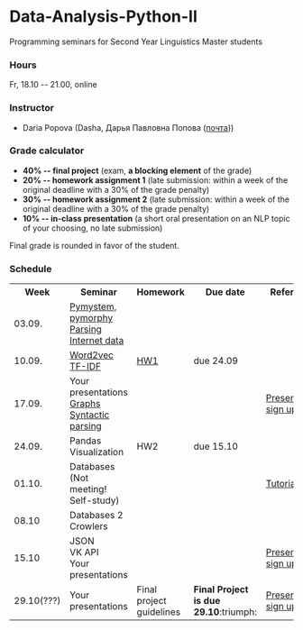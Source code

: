 # Data-Analysis-Python-II

Programming seminars for Second Year Linguistics Master students

### Hours

Fr, 18.10 -- 21.00, online

### Instructor
* Daria Popova (Dasha, Дарья Павловна Попова ([почта](mailto:daschapopowa@gmail.com)))

### Grade calculator
* **40% -- final project** (exam, **a blocking element** of the grade)
* **20% -- homework assignment 1** (late submission: within a week of the original deadline with a 30% of the grade penalty)
* **30% -- homework assignment 2** (late submission: within a week of the original deadline with a 30% of the grade penalty)
* **10% -- in-class presentation** (a short oral presentation on an NLP topic of your choosing, no late submission)

Final grade is rounded in favor of the student. 

### Schedule
<table>
  <tr>
    <th>Week</th>
    <th>Seminar</th>
    <th>Homework</th>
    <th>Due date</th>
    <th>Reference</th>
  </tr>
   <tr>
    <td>03.09.</td>
    <td><a href="https://github.com/dashapopova/Data-Analysis-Python-II/blob/main/03.09/PPSem1.ipynb">Pymystem, pymorphy</a><br>
    <a href="https://github.com/dashapopova/Data-Analysis-Python-II/blob/main/03.09/PPSem2.ipynb">Parsing Internet data</a></td>
    <td></td>
    <td></td>
    <td>
    </td>
  </tr>
  <tr>
    <td>10.09.</td>
    <td><a href="https://github.com/dashapopova/Data-Analysis-Python-II/blob/main/10.09/PP_word2vec.ipynb">Word2vec</a><br>
      <a href="https://github.com/dashapopova/Data-Analysis-Python-II/blob/main/10.09/TFIDF.ipynb">TF-IDF</a>
    </td>
    <td><a href="https://github.com/dashapopova/Data-Analysis-Python-II/blob/main/HWs/HW1.md">HW1</a></td>
    <td>due 24.09</td>
    <td>
    </td>
  </tr>
    <td>17.09.</td>
    <td>Your presentations<br>
       <a href="https://github.com/dashapopova/Data-Analysis-Python-II/blob/main/17.09/PP_graphs.ipynb">Graphs</a><br>
      <a href="https://github.com/dashapopova/Data-Analysis-Python-II/blob/main/17.09/SpaCy(2).ipynb">Syntactic parsing</a></td>
    <td></td>
    <td></td>
    <td><a href="https://docs.google.com/spreadsheets/d/1ZOXVzgwpfM5pL5uJ2uYvxnR04dCc3ssIUTdG6JQaS-E/edit?usp=sharing">Presentation sign up form</a></td>
   </tr>
    <tr>
    <td>24.09.</td>
    <td>Pandas<br>
      Visualization</td>
    <td>HW2</td>
    <td>due 15.10</td>
    <td>
  </td>
  </tr>
    <tr>
    <td>01.10.</td>
    <td>Databases (Not meeting! Self-study)
  </td>
    <td></td>
    <td></td>
    <td><a href="https://sqlbolt.com/lesson/introduction">Tutorial</a></td>
  </tr>
    <tr>
    <td>08.10</td>
    <td>
     Databases 2 <br>
     Crowlers
  </td>
    <td></td>
  <td></td>
    <td></td>
  </tr>
    <tr>
    <td>15.10</td>
    <td>JSON<br>
      VK API <br>
      Your presentations
  </td>
    <td></td>
    <td></td>
    <td><a href="https://docs.google.com/spreadsheets/d/1ZOXVzgwpfM5pL5uJ2uYvxnR04dCc3ssIUTdG6JQaS-E/edit?usp=sharing">Presentation sign up form</a></td>
  </tr>
  </tr>
    <tr>
    <td>29.10(???)</td>
    <td>Your presentations</td>
    <td>Final project guidelines</td>
    <td><b>Final Project is due 29.10</b>:triumph:</td>
    <td><a href="https://docs.google.com/spreadsheets/d/1ZOXVzgwpfM5pL5uJ2uYvxnR04dCc3ssIUTdG6JQaS-E/edit?usp=sharing">Presentation sign up form</a></td>
  </tr>
</table>


